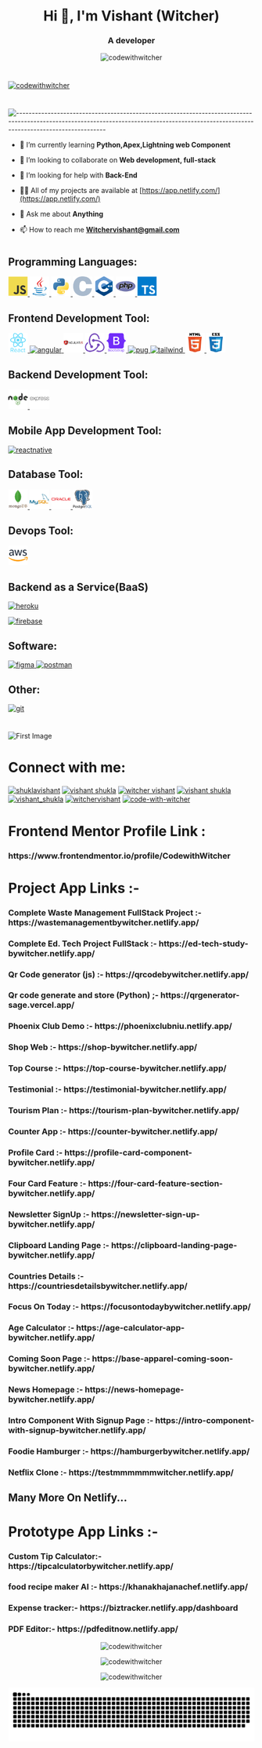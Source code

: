 <h1 align="center">Hi 👋, I'm Vishant (Witcher)</h1>
<h3 align="center">A developer</h3>
<p align="center"> <img src = "https://raw.githubusercontent.com/CodewithWitcher/css-protips/c0c096d47e73676426f6170bfabc85510b7f688a/assets/img/bulb.svg" alt="codewithwitcher" /> </p>
<h1></h1>
<p align="left"> <a href="https://github.com/ryo-ma/github-profile-trophy"><img src="https://github-profile-trophy.vercel.app/?username=codewithwitcher" alt="codewithwitcher" /></a> </p>
<h1></h1>
 <img src="https://user-images.githubusercontent.com/74038190/213910842-5a320d6b-e48f-4d41-a901-0e6a357e8dae.gif" alt="----------------------------------------------------------------------------------------------------------------------------------------------------------------------------------------">
 
- 🌱 I’m currently learning **Python,Apex,Lightning web Component**

- 👯 I’m looking to collaborate on **Web development, full-stack**

- 🤝 I’m looking for help with **Back-End**

- 👨‍💻 All of my projects are available at [https://app.netlify.com/](https://app.netlify.com/)

- 💬 Ask me about **Anything**

- 📫 How to reach me **Witchervishant@gmail.com**
<h1></h1>

<p align="left">
<h2 align="left">Programming Languages:</h2>
 <a href="https://developer.mozilla.org/en-US/docs/Web/JavaScript" target="_blank" rel="noreferrer">
    <img src="https://raw.githubusercontent.com/devicons/devicon/master/icons/javascript/javascript-original.svg" alt="javascript" width="40" height="40"/>
  </a>
  <a href="https://www.java.com" target="_blank" rel="noreferrer">
    <img src="https://raw.githubusercontent.com/devicons/devicon/master/icons/java/java-original.svg" alt="java" width="40" height="40"/>
  </a>
  <a href="https://www.python.org" target="_blank" rel="noreferrer">
    <img src="https://raw.githubusercontent.com/devicons/devicon/master/icons/python/python-original.svg" alt="python" width="40" height="40"/>
  </a>
  <a href="https://www.cprogramming.com/" target="_blank" rel="noreferrer">
    <img src="https://raw.githubusercontent.com/devicons/devicon/master/icons/c/c-original.svg" alt="c" width="40" height="40"/>
  </a>
  <a href="https://www.w3schools.com/cpp/" target="_blank" rel="noreferrer">
    <img src="https://raw.githubusercontent.com/devicons/devicon/master/icons/cplusplus/cplusplus-original.svg" alt="cplusplus" width="40" height="40"/>
  </a> 
  <a href="https://www.php.net" target="_blank" rel="noreferrer">
    <img src="https://raw.githubusercontent.com/devicons/devicon/master/icons/php/php-original.svg" alt="php" width="40" height="40"/>
  </a>
  <a href="https://www.typescriptlang.org/" target="_blank" rel="noreferrer"> <img src="https://raw.githubusercontent.com/devicons/devicon/master/icons/typescript/typescript-original.svg" alt="typescript" width="40" height="40"/> </a>

<h2 align="left">Frontend Development Tool:</h2>
<a href="https://reactjs.org/" target="_blank" rel="noreferrer">
    <img src="https://raw.githubusercontent.com/devicons/devicon/master/icons/react/react-original-wordmark.svg" alt="react" width="40" height="40"/>
  </a>
 <a href="https://angular.io" target="_blank" rel="noreferrer">
    <img src="https://angular.io/assets/images/logos/angular/angular.svg" alt="angular" width="40" height="40"/>
  </a>
  <a href="https://angular.io" target="_blank" rel="noreferrer">
    <img src="https://raw.githubusercontent.com/devicons/devicon/master/icons/angularjs/angularjs-original-wordmark.svg" alt="angularjs" width="40" height="40"/>
  </a>
  <a href="https://redux.js.org" target="_blank" rel="noreferrer">
    <img src="https://raw.githubusercontent.com/devicons/devicon/master/icons/redux/redux-original.svg" alt="redux" width="40" height="40"/>
  </a>
 
 <a href="https://getbootstrap.com" target="_blank" rel="noreferrer">
    <img src="https://raw.githubusercontent.com/devicons/devicon/master/icons/bootstrap/bootstrap-plain-wordmark.svg" alt="bootstrap" width="40" height="40"/>
  </a>
   <a href="https://pugjs.org" target="_blank" rel="noreferrer">
    <img src="https://cdn.worldvectorlogo.com/logos/pug.svg" alt="pug" width="40" height="40"/>
  </a>
   <a href="https://tailwindcss.com/" target="_blank" rel="noreferrer">
    <img src="https://www.vectorlogo.zone/logos/tailwindcss/tailwindcss-icon.svg" alt="tailwind" width="40" height="40"/>
  </a>
   <a href="https://www.w3.org/html/" target="_blank" rel="noreferrer">
    <img src="https://raw.githubusercontent.com/devicons/devicon/master/icons/html5/html5-original-wordmark.svg" alt="html5" width="40" height="40"/>
  </a>
  <a href="https://www.w3schools.com/css/" target="_blank" rel="noreferrer">
    <img src="https://raw.githubusercontent.com/devicons/devicon/master/icons/css3/css3-original-wordmark.svg" alt="css3" width="40" height="40"/>
  </a>
  

<h2 align="left">Backend Development Tool:</h2>
 <a href="https://nodejs.org" target="_blank" rel="noreferrer">
    <img src="https://raw.githubusercontent.com/devicons/devicon/master/icons/nodejs/nodejs-original-wordmark.svg" alt="nodejs" width="40" height="40"/>
  </a>
  <a href="https://expressjs.com" target="_blank" rel="noreferrer">
    <img src="https://raw.githubusercontent.com/devicons/devicon/master/icons/express/express-original-wordmark.svg" alt="express" width="40" height="40"/>
  </a>

<h2 align="left">Mobile App Development Tool:</h2>
 <a href="https://reactnative.dev/" target="_blank" rel="noreferrer">
    <img src="https://reactnative.dev/img/header_logo.svg" alt="reactnative" width="40" height="40"/>
  </a>

<h2 align="left">Database Tool:</h2>
 <a href="https://www.mongodb.com/" target="_blank" rel="noreferrer">
    <img src="https://raw.githubusercontent.com/devicons/devicon/master/icons/mongodb/mongodb-original-wordmark.svg" alt="mongodb" width="40" height="40"/>
  </a>
 <a href="https://www.mysql.com/" target="_blank" rel="noreferrer">
    <img src="https://raw.githubusercontent.com/devicons/devicon/master/icons/mysql/mysql-original-wordmark.svg" alt="mysql" width="40" height="40"/>
  </a>
  <a href="https://www.oracle.com/" target="_blank" rel="noreferrer"> <img src="https://raw.githubusercontent.com/devicons/devicon/master/icons/oracle/oracle-original.svg" alt="oracle" width="40" height="40"/> </a> <a href="https://www.postgresql.org" target="_blank" rel="noreferrer"> <img src="https://raw.githubusercontent.com/devicons/devicon/master/icons/postgresql/postgresql-original-wordmark.svg" alt="postgresql" width="40" height="40"/> </a>
  

<h2 align="left">Devops Tool:</h2>
<a href="https://aws.amazon.com" target="_blank" rel="noreferrer">
    <img src="https://raw.githubusercontent.com/devicons/devicon/master/icons/amazonwebservices/amazonwebservices-original-wordmark.svg" alt="aws" width="40" height="40"/>
  </a>

<h2 align="left">Backend as a Service(BaaS)</h2>
 <a href="https://heroku.com" target="_blank" rel="noreferrer">
    <img src="https://www.vectorlogo.zone/logos/heroku/heroku-icon.svg" alt="heroku" width="40" height="40"/>
  </a> <p align="left"> <a href="https://firebase.google.com/" target="_blank" rel="noreferrer"> <img src="https://www.vectorlogo.zone/logos/firebase/firebase-icon.svg" alt="firebase" width="40" height="40"/> </a>

<h2 align="left">Software:</h2>
<a href="https://www.figma.com/" target="_blank" rel="noreferrer">
    <img src="https://www.vectorlogo.zone/logos/figma/figma-icon.svg" alt="figma" width="40" height="40"/>
  </a>
  <a href="https://postman.com" target="_blank" rel="noreferrer">
    <img src="https://www.vectorlogo.zone/logos/getpostman/getpostman-icon.svg" alt="postman" width="40" height="40"/>
  </a>

<h2 align="left">Other:</h2>
<a href="https://git-scm.com/" target="_blank" rel="noreferrer">
    <img src="https://www.vectorlogo.zone/logos/git-scm/git-scm-icon.svg" alt="git" width="40" height="40"/>
  </a>

</p>

<h1></h1>
  <img src="https://raw.githubusercontent.com/rahul-jha98/rahul-jha98/main/techstack.gif" alt="First Image">
<h1></h1>
<h1 align="left">Connect with me:</h1>
<p align="left">
<a href="https://twitter.com/shuklavishant" target="blank"><img align="center" src="https://raw.githubusercontent.com/rahuldkjain/github-profile-readme-generator/master/src/images/icons/Social/twitter.svg" alt="shuklavishant" height="30" width="40" /></a> 
 <a href="https://linkedin.com/in/vishant-shukla-606619187" target="blank"><img align="center" src="https://raw.githubusercontent.com/rahuldkjain/github-profile-readme-generator/master/src/images/icons/Social/linked-in-alt.svg" alt="vishant shukla" height="30" width="40" /></a>
<a href="https://stackoverflow.com/users/witcher vishant" target="blank"><img align="center" src="https://raw.githubusercontent.com/rahuldkjain/github-profile-readme-generator/master/src/images/icons/Social/stack-overflow.svg" alt="witcher vishant" height="30" width="40" /></a>
<a href="https://fb.com/vishant shukla" target="blank"><img align="center" src="https://raw.githubusercontent.com/rahuldkjain/github-profile-readme-generator/master/src/images/icons/Social/facebook.svg" alt="vishant shukla" height="30" width="40" /></a>
<a href="https://instagram.com/vishant_shukla" target="blank"><img align="center" src="https://raw.githubusercontent.com/rahuldkjain/github-profile-readme-generator/master/src/images/icons/Social/instagram.svg" alt="vishant_shukla" height="30" width="40" /></a>
<a href="https://www.hackerrank.com/witchervishant" target="blank"><img align="center" src="https://raw.githubusercontent.com/rahuldkjain/github-profile-readme-generator/master/src/images/icons/Social/hackerrank.svg" alt="witchervishant" height="30" width="40" /></a>
<a href="https://www.leetcode.com/code-with-witcher" target="blank"><img align="center" src="https://raw.githubusercontent.com/rahuldkjain/github-profile-readme-generator/master/src/images/icons/Social/leet-code.svg" alt="code-with-witcher" height="30" width="40" /></a>
</p>
<h1></h1>

<h1>Frontend Mentor Profile Link : </h1>
<h3>https://www.frontendmentor.io/profile/CodewithWitcher</h3>
<h1></h1>
<h1> Project App Links :- </h1>
<h3> Complete Waste Management FullStack Project :- https://wastemanagementbywitcher.netlify.app/ </h3>
<h3>Complete Ed. Tech Project FullStack :- https://ed-tech-study-bywitcher.netlify.app/</h3>
<h3>Qr Code generator (js) :- https://qrcodebywitcher.netlify.app/</h3>
<h3>Qr code generate and store (Python) ;- https://qrgenerator-sage.vercel.app/</h3>
<h3> Phoenix Club Demo :- https://phoenixclubniu.netlify.app/</h3>
<h3> Shop Web :- https://shop-bywitcher.netlify.app/</h3>
<h3> Top Course :- https://top-course-bywitcher.netlify.app/</h3>
<h3> Testimonial :- https://testimonial-bywitcher.netlify.app/</h3>
<h3> Tourism Plan :-  https://tourism-plan-bywitcher.netlify.app/</h3>
<h3> Counter App :- https://counter-bywitcher.netlify.app/</h3>
<h3> Profile Card :- https://profile-card-component-bywitcher.netlify.app/</h3>
<h3> Four Card Feature :- https://four-card-feature-section-bywitcher.netlify.app/</h3>
<h3> Newsletter SignUp :- https://newsletter-sign-up-bywitcher.netlify.app/</h3>
<h3> Clipboard Landing Page :- https://clipboard-landing-page-bywitcher.netlify.app/</h3>
<h3> Countries Details :- https://countriesdetailsbywitcher.netlify.app/</h3>
<h3> Focus On Today :- https://focusontodaybywitcher.netlify.app/</h3>
<h3> Age Calculator :- https://age-calculator-app-bywitcher.netlify.app/</h3>
<h3> Coming Soon Page :- https://base-apparel-coming-soon-bywitcher.netlify.app/</h3>
<h3>News Homepage :- https://news-homepage-bywitcher.netlify.app/</h3>
<h3> Intro Component With Signup Page :- https://intro-component-with-signup-bywitcher.netlify.app/  </h3>
<h3> Foodie Hamburger :- https://hamburgerbywitcher.netlify.app/</h3>
<h3> Netflix Clone :- https://testmmmmmmwitcher.netlify.app/</h3>
<h2> Many More On Netlify...</h2>

<h1> Prototype App Links :- </h1>
<h3>Custom Tip Calculator:- https://tipcalculatorbywitcher.netlify.app/</h3>
<h3> food recipe maker AI :- https://khanakhajanachef.netlify.app/</h3>
<h3>Expense tracker:- https://biztracker.netlify.app/dashboard</h3>
<h3>PDF Editor:- https://pdfeditnow.netlify.app/</h3>

<p align="center"><img src="https://github-readme-stats.vercel.app/api/top-langs?username=codewithwitcher&show_icons=true&locale=en&layout=compact" alt="codewithwitcher" /></p>

<p align="center"><img src="https://github-readme-stats.vercel.app/api?username=codewithwitcher&show_icons=true&locale=en" alt="codewithwitcher" /></p>

<p align="center"><img  src="https://github-readme-streak-stats.herokuapp.com/?user=codewithwitcher&" alt="codewithwitcher" /></p>

<p align="center"> <img src = "https://raw.githubusercontent.com/platane/snk/output/github-contribution-grid-snake-dark.svg" alt="codewithwitcher" /> </p>
